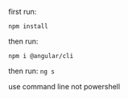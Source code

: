 first run:

``npm install``

then run:

``npm i @angular/cli``

then run:
``ng s``

use command line not powershell